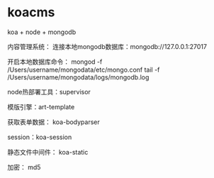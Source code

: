 # koacms
koa + node + mongodb

内容管理系统：
连接本地mongodb数据库：mongodb://127.0.0.1:27017

开启本地数据库命令：
  mongod -f /Users/username/mongodata/etc/mongo.conf
	tail -f /Users/username/mongodata/logs/mongodb.log
  
node热部署工具：supervisor

模版引擎：art-template

获取表单数据： koa-bodyparser

session：koa-session

静态文件中间件： koa-static

加密： md5



